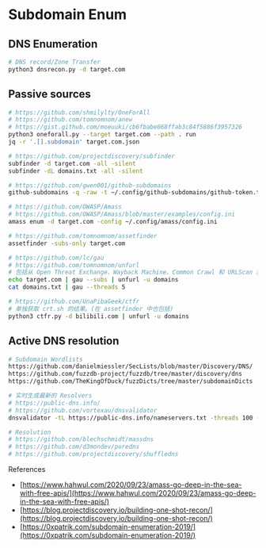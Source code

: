 # Subdomain Enum

## DNS Enumeration

```bash
# DNS record/Zone Transfer
python3 dnsrecon.py -d target.com
```

## Passive sources

```bash
# https://github.com/shmilylty/OneForAll
# https://github.com/tomnomnom/anew
# https://gist.github.com/moeuuki/cb6fbabe868ffab3c84f5886f3957326
python3 oneforall.py --target target.com --path . run
jq -r '.[].subdomain' target.com.json

# https://github.com/projectdiscovery/subfinder
subfinder -d target.com -all -silent
subfinder -dL domains.txt -all -silent

# https://github.com/gwen001/github-subdomains
github-subdomains -q -raw -t ~/.config/github-subdomains/github-token.txt -d example.com

# https://github.com/OWASP/Amass
# https://github.com/OWASP/Amass/blob/master/examples/config.ini
amass enum -d target.com -config ~/.config/amass/config.ini

# https://github.com/tomnomnom/assetfinder
assetfinder -subs-only target.com

# https://github.com/lc/gau
# https://github.com/tomnomnom/unfurl
# 包括从 Open Threat Exchange、Wayback Machine、Common Crawl 和 URLScan 获取已知的 URL
echo target.com | gau --subs | unfurl -u domains
cat domains.txt | gau --threads 5

# https://github.com/UnaPibaGeek/ctfr
# 单独获取 crt.sh 的结果。(在 assetfinder 中也包括)
python3 ctfr.py -d bilibili.com | unfurl -u domains
```

## Active DNS resolution

```bash
# Subdomain Wordlists
https://github.com/danielmiessler/SecLists/blob/master/Discovery/DNS/
https://github.com/fuzzdb-project/fuzzdb/tree/master/discovery/dns
https://github.com/TheKingOfDuck/fuzzDicts/tree/master/subdomainDicts

# 实时生成最新的 Resolvers
# https://public-dns.info/
# https://github.com/vortexau/dnsvalidator
dnsvalidator -tL https://public-dns.info/nameservers.txt -threads 100 -o resolvers.txt

# Resolution
# https://github.com/blechschmidt/massdns
# https://github.com/d3mondev/puredns
# https://github.com/projectdiscovery/shuffledns

```





References

* [https://www.hahwul.com/2020/09/23/amass-go-deep-in-the-sea-with-free-apis/](https://www.hahwul.com/2020/09/23/amass-go-deep-in-the-sea-with-free-apis/)
* [https://blog.projectdiscovery.io/building-one-shot-recon/](https://blog.projectdiscovery.io/building-one-shot-recon/)
* [https://0xpatrik.com/subdomain-enumeration-2019/](https://0xpatrik.com/subdomain-enumeration-2019/)

